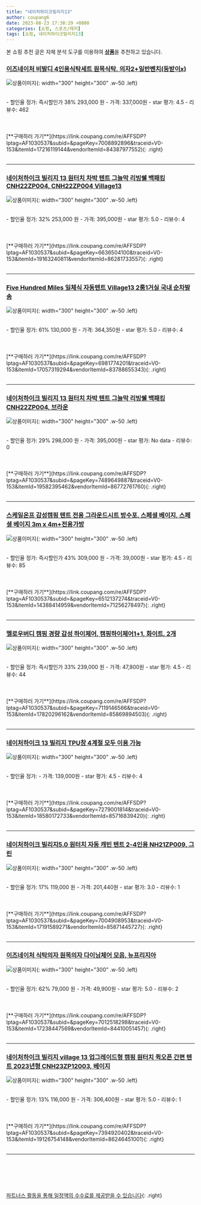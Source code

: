 ```yaml
---
title: "네이처하이크빌리지13"
author: coupang6
date: 2023-08-23 17:38:29 +0800
categories: [쇼핑, 스포츠/레저]
tags: [쇼핑, 네이처하이크빌리지13]
---
```


본 쇼핑 추천 글은 자체 분석 도구를 이용하여 [**상품**](https://link.coupang.com/a/bao1ui)을 추천하고 있습니다.

### [이즈네이처 비발디 4인용식탁세트 원목식탁, 의자2+일반벤치(등받이x)](https://link.coupang.com/re/AFFSDP?lptag=AF1030537&subid=&pageKey=7008892896&traceid=V0-153&itemId=17216119144&vendorItemId=84387977552)

![상품이미지](https://thumbnail7.coupangcdn.com/thumbnails/remote/230x230ex/image/vendor_inventory/b3ac/5868b9e198d3bc4d88c8a783718dfced58f71bc2ab9448bf26084c652b36.JPG){: width="300" height="300" .w-50 .left}


<br>
- 할인율 정가: 즉시할인가 38%  293,000   원
- 가격: 337,000원
- star 평가: 4.5
- 리뷰수: 462
<br>
<br>
<br>
<br>
[**구매하러 가기**](https://link.coupang.com/re/AFFSDP?lptag=AF1030537&subid=&pageKey=7008892896&traceid=V0-153&itemId=17216119144&vendorItemId=84387977552){: .right}
<br>
<br>

---

### [네이처하이크 빌리지 13 원터치 차박 텐트 그늘막 리빙쉘 백패킹 CNH22ZP004, CNH22ZP004 Village13](https://link.coupang.com/re/AFFSDP?lptag=AF1030537&subid=&pageKey=6636504100&traceid=V0-153&itemId=19163240811&vendorItemId=86281733557)

![상품이미지](https://thumbnail8.coupangcdn.com/thumbnails/remote/230x230ex/image/vendor_inventory/25cf/4517599458b90de35ffebf06a1c2b3e2afc520c60205ca5afe0f612796b2.jpg){: width="300" height="300" .w-50 .left}


<br>
- 할인율 정가: 32%  253,000   원
- 가격: 395,000원
- star 평가: 5.0
- 리뷰수: 4
<br>
<br>
<br>
<br>
[**구매하러 가기**](https://link.coupang.com/re/AFFSDP?lptag=AF1030537&subid=&pageKey=6636504100&traceid=V0-153&itemId=19163240811&vendorItemId=86281733557){: .right}
<br>
<br>

---

### [Five Hundred Miles 일체식 자동텐트 Village13 2룸1거실 국내 순차발송](https://link.coupang.com/re/AFFSDP?lptag=AF1030537&subid=&pageKey=6981774201&traceid=V0-153&itemId=17057319294&vendorItemId=83788655343)

![상품이미지](https://thumbnail8.coupangcdn.com/thumbnails/remote/230x230ex/image/vendor_inventory/cefa/edf712fb418ff7144ca50910a8540224223d129fadd0620117515a03ccc0.jpg){: width="300" height="300" .w-50 .left}


<br>
- 할인율 정가: 61%  130,000   원
- 가격: 364,350원
- star 평가: 5.0
- 리뷰수: 4
<br>
<br>
<br>
<br>
[**구매하러 가기**](https://link.coupang.com/re/AFFSDP?lptag=AF1030537&subid=&pageKey=6981774201&traceid=V0-153&itemId=17057319294&vendorItemId=83788655343){: .right}
<br>
<br>

---

### [네이처하이크 빌리지 13 원터치 차박 텐트 그늘막 리빙쉘 백패킹 CNH22ZP004, 브라운](https://link.coupang.com/re/AFFSDP?lptag=AF1030537&subid=&pageKey=7489649887&traceid=V0-153&itemId=19582395462&vendorItemId=86772761760)

![상품이미지](https://thumbnail8.coupangcdn.com/thumbnails/remote/230x230ex/image/vendor_inventory/25cf/4517599458b90de35ffebf06a1c2b3e2afc520c60205ca5afe0f612796b2.jpg){: width="300" height="300" .w-50 .left}


<br>
- 할인율 정가: 29%  298,000   원
- 가격: 395,000원
- star 평가: No data
- 리뷰수: 0
<br>
<br>
<br>
<br>
[**구매하러 가기**](https://link.coupang.com/re/AFFSDP?lptag=AF1030537&subid=&pageKey=7489649887&traceid=V0-153&itemId=19582395462&vendorItemId=86772761760){: .right}
<br>
<br>

---

### [스케일온프 감성캠핑 텐트 전용 그라운드시트 방수포, 스페셜 베이지, 스페셜 베이지 3m x 4m+전용가방](https://link.coupang.com/re/AFFSDP?lptag=AF1030537&subid=&pageKey=6512137274&traceid=V0-153&itemId=14388414959&vendorItemId=71256278497)

![상품이미지](https://thumbnail7.coupangcdn.com/thumbnails/remote/230x230ex/image/vendor_inventory/1980/1693719824696736e621810656a6e781eb000305b281752b3af81037b794.png){: width="300" height="300" .w-50 .left}


<br>
- 할인율 정가: 즉시할인가 43%  309,000   원
- 가격: 39,000원
- star 평가: 4.5
- 리뷰수: 85
<br>
<br>
<br>
<br>
[**구매하러 가기**](https://link.coupang.com/re/AFFSDP?lptag=AF1030537&subid=&pageKey=6512137274&traceid=V0-153&itemId=14388414959&vendorItemId=71256278497){: .right}
<br>
<br>

---

### [멜로우버디 캠핑 경량 감성 하이체어, 캠핑하이체어1+1, 화이트, 2개](https://link.coupang.com/re/AFFSDP?lptag=AF1030537&subid=&pageKey=7119146566&traceid=V0-153&itemId=17820296162&vendorItemId=85869894503)

![상품이미지](https://thumbnail9.coupangcdn.com/thumbnails/remote/230x230ex/image/retail/images/2023/05/04/11/6/2369688d-a75e-4dc6-8991-6b141e489848.jpg){: width="300" height="300" .w-50 .left}


<br>
- 할인율 정가: 즉시할인가 33%  239,000   원
- 가격: 47,800원
- star 평가: 4.5
- 리뷰수: 44
<br>
<br>
<br>
<br>
[**구매하러 가기**](https://link.coupang.com/re/AFFSDP?lptag=AF1030537&subid=&pageKey=7119146566&traceid=V0-153&itemId=17820296162&vendorItemId=85869894503){: .right}
<br>
<br>

---

### [네이처하이크 13 빌리지 TPU창 4계절 모두 이용 가능](https://link.coupang.com/re/AFFSDP?lptag=AF1030537&subid=&pageKey=7279001814&traceid=V0-153&itemId=18580172733&vendorItemId=85716839420)

![상품이미지](https://thumbnail9.coupangcdn.com/thumbnails/remote/230x230ex/image/vendor_inventory/1d48/ff1c5368ff87ae9141464909b681f1e82e0bf6c3f73d1f12f8835e1f98a8.jpg){: width="300" height="300" .w-50 .left}


<br>
- 할인율 정가: 
- 가격: 139,000원
- star 평가: 4.5
- 리뷰수: 4
<br>
<br>
<br>
<br>
[**구매하러 가기**](https://link.coupang.com/re/AFFSDP?lptag=AF1030537&subid=&pageKey=7279001814&traceid=V0-153&itemId=18580172733&vendorItemId=85716839420){: .right}
<br>
<br>

---

### [네이처하이크 빌리지5.0 원터치 자동 캐빈 텐트 2-4인용 NH21ZP009, 그린](https://link.coupang.com/re/AFFSDP?lptag=AF1030537&subid=&pageKey=7004908953&traceid=V0-153&itemId=17191589271&vendorItemId=85871445727)

![상품이미지](https://thumbnail8.coupangcdn.com/thumbnails/remote/230x230ex/image/vendor_inventory/61ad/cbe56fef1863fe989cb3bd167af6c4c01a3fe13b9911f921823033303b36.jpg){: width="300" height="300" .w-50 .left}


<br>
- 할인율 정가: 17%  119,000   원
- 가격: 201,440원
- star 평가: 3.0
- 리뷰수: 1
<br>
<br>
<br>
<br>
[**구매하러 가기**](https://link.coupang.com/re/AFFSDP?lptag=AF1030537&subid=&pageKey=7004908953&traceid=V0-153&itemId=17191589271&vendorItemId=85871445727){: .right}
<br>
<br>

---

### [이즈네이처 식탁의자 원목의자 다이닝체어 모음, 뉴프리지아](https://link.coupang.com/re/AFFSDP?lptag=AF1030537&subid=&pageKey=7012518298&traceid=V0-153&itemId=17238447569&vendorItemId=84410051457)

![상품이미지](https://thumbnail10.coupangcdn.com/thumbnails/remote/230x230ex/image/vendor_inventory/c7cc/0f8ac3e8abfedeaa146cab76cac5485c98d025ced959875f8d4e08ef76ab.JPG){: width="300" height="300" .w-50 .left}


<br>
- 할인율 정가: 62%  79,000   원
- 가격: 49,900원
- star 평가: 5.0
- 리뷰수: 2
<br>
<br>
<br>
<br>
[**구매하러 가기**](https://link.coupang.com/re/AFFSDP?lptag=AF1030537&subid=&pageKey=7012518298&traceid=V0-153&itemId=17238447569&vendorItemId=84410051457){: .right}
<br>
<br>

---

### [네이처하이크 빌리지 village 13 업그레이드형 캠핑 원터치 퀵오픈 간편 텐트 2023년형 CNH23ZP12003, 베이지](https://link.coupang.com/re/AFFSDP?lptag=AF1030537&subid=&pageKey=7394920402&traceid=V0-153&itemId=19126754148&vendorItemId=86246451001)

![상품이미지](https://thumbnail6.coupangcdn.com/thumbnails/remote/230x230ex/image/vendor_inventory/2335/048133d569e181434265d5eebd85ef28d4c8e265a24d310de74399722ca2.jpg){: width="300" height="300" .w-50 .left}


<br>
- 할인율 정가: 13%  116,000   원
- 가격: 306,400원
- star 평가: 5.0
- 리뷰수: 1
<br>
<br>
<br>
<br>
[**구매하러 가기**](https://link.coupang.com/re/AFFSDP?lptag=AF1030537&subid=&pageKey=7394920402&traceid=V0-153&itemId=19126754148&vendorItemId=86246451001){: .right}
<br>
<br>

---
<br><br><br><br><br> [파트너스 활동을 통해 일정액의 수수료를 제공받을 수 있습니다](https://link.coupang.com/a/bao1ui){: .right}